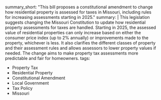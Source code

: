 summary_short: "This bill proposes a constitutional amendment to change how residential property is assessed for taxes in Missouri, including rules for increasing assessments starting in 2025."
summary: |
  This legislation suggests changing the Missouri Constitution to update how residential property assessments for taxes are handled. Starting in 2025, the assessed value of residential properties can only increase based on either the consumer price index (up to 2% annually) or improvements made to the property, whichever is less. It also clarifies the different classes of property and their assessment rules and allows assessors to lower property values if needed. The change aims to make property tax assessments more predictable and fair for homeowners.
tags:
  - Property Tax
  - Residential Property
  - Constitutional Amendment
  - Local Government
  - Tax Policy
  - Missouri
